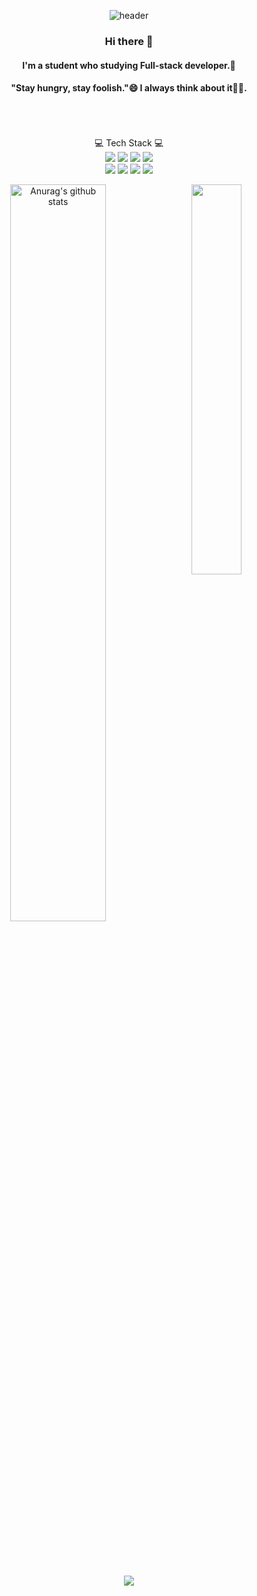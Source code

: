 <div align=center>

![header](https://capsule-render.vercel.app/api?type=waving&color=gradient&height=300&section=header&text=KyungHoAn😳&fontSize=70)
<!--<img src="https://capsule-render.vercel.app/api?type=wave&color=auto&height=300&section=header&text=Kyung%20Ho&fontSize=90" />-->


  
### Hi there 👋 
#### I'm a student who studying Full-stack developer.🌱
#### "Stay hungry, stay foolish."😄 I always think about it🐱‍👤.
<br><br><br>
💻 Tech Stack 💻
  <br>
<img src="https://img.shields.io/badge/Java-Green?style=flat-square&logo=Java&logoColor=white" /> 
<img src="https://img.shields.io/badge/Json-blue?style=flat-square&logo=Json&logoColor=white" /> 
<img src="https://img.shields.io/badge/Docker-red?style=flat-square&logo=Docker&logoColor=white" /> 
<img src="https://img.shields.io/badge/JavaScript-yellow?style=flat-square&logo=JavaScript&logoColor=white" /> </br>
<img src="https://img.shields.io/badge/Apple-black?style=flat-square&logo=Apple&logoColor=white" />
<img src="https://img.shields.io/badge/Oracle-purple?style=flat-square&logo=Oracle&logoColor=white" />
<img src="https://img.shields.io/badge/HTML5-orange?style=flat-square&logo=HTML5&logoColor=white" />
<img src="https://img.shields.io/badge/jQuery-skyblue?style=flat-square&logo=jQuery&logoColor=white" />

  
<table>
  <tr>
  <a href="https://github.com/KyungHoAn/github-readme-stats"><img align="left" src="https://github-readme-stats.vercel.app/api?username=KyungHoAn&show_icons=true&include_all_commits=true&theme=buefy&hide_border=true" alt="Anurag's github stats" width="55%" height="55%"/></a>  
  <a href="https://github.com/KyungHoAn/github-readme-stats">
  <img align="top-right" src="https://github-readme-stats.vercel.app/api/top-langs/?username=KyungHoAn&layout=compact&theme=buefy&hide_border=true" width="40%" height="40%"/></a>
  </br>
  </tr>
</table>
</br>
</br>
</br>

![](https://readme-stickers.vercel.app/api/kodeveloper?name=KyungHo)
  
</div>


<!--
Here are some ideas to get you started:

- 🔭 I’m currently working on ...
- 🌱 I’m currently learning ...
- 👯 I’m looking to collaborate on ...
- 🤔 I’m looking for help with ...
- 💬 Ask me about ...
- 📫 How to reach me: ...
- 😄 Pronouns: ...
- ⚡ Fun fact: ...
-->
